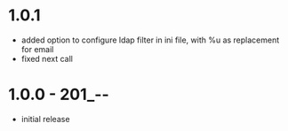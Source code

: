 # 1.0.1

- added option to configure ldap filter in ini file, with %u as replacement for email
- fixed next call

# 1.0.0 - 201_-__-__

- initial release
